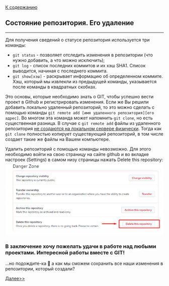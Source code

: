 [К содержанию](./readme.md)

## Состояние репозитория. Его удаление
___
Для получения сведений о статусе репозитория используется три команды:
+ `git status` - позволяет отследить изменения в репозитории (что нужно добавить, а что можно исключить);
+ `git log` - список последних коммитов и их хэш SHA1. Список выводится, начиная с последнего коммита.
+ `git show[хэш]` - раскрывает информацию об определенном коммите. Хэш, который мы извлекли из предыдущей команды, указывается после команды в квадратных скобках.

Это основы, которые необходимо знать о GIT, чтобы успешно вести проект в Github и регистрировать изменения. 
Если же Вы решили добавить локально удаленный репозиторий, то это можно сделать с помощью команды `git remote add [имя удаленного репозитория][его адрес]`. Во многом эта команда может напомнить `git clone`, но есть существенная разница. В случае с `git remote add` файлы из удаленного репозитория <u>не создаются на локальном сервере физически</u>. Тогда как `git clone` полностью копирует существующий репозиторий, в том числе создает такие же файлы на Вашем компьютере.

Удалить репозиторий с помощью команды невозможно. Для этого необходимо войти на свою страницу на сайте github и во вкладке настроек (Settings) в самом низу страницы нажать Delete this repository:
![удаление репозитория](./assets/Screenshot_delete_repo.png)

### В заключение хочу пожелать удачи в работе над любыми проектами. Интересной работы вместе с GIT!

...но подождите-ка 🤔 а как мы сможем сохранить все наши изменения в репозитории, который создали? 

[Далее>>](./git_save_in_repo.md)